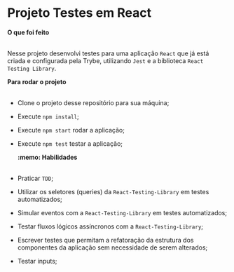 # Projeto Testes em React


  <summary><strong>O que foi feito</strong></summary></br>

  Nesse projeto desenvolvi testes para uma aplicação `React` que já está criada e configurada pela Trybe, utilizando `Jest` e a biblioteca `React Testing Library`.

  <summary><strong>Para rodar o projeto</strong></summary></br>

  - Clone o projeto desse repositório para sua máquina;
  - Execute ```npm install```;
  - Execute ```npm start``` rodar a aplicação;
  - Execute ```npm test``` testar a aplicação;
  
    <summary><strong>:memo: Habilidades</strong></summary><br />

  - Praticar `TDD`;
  - Utilizar os seletores (queries) da `React-Testing-Library` em testes automatizados;
  - Simular eventos com a `React-Testing-Library` em testes automatizados;
  - Testar fluxos lógicos assíncronos com a `React-Testing-Library`;
  - Escrever testes que permitam a refatoração da estrutura dos componentes da aplicação sem necessidade de serem alterados;
  - Testar inputs;


